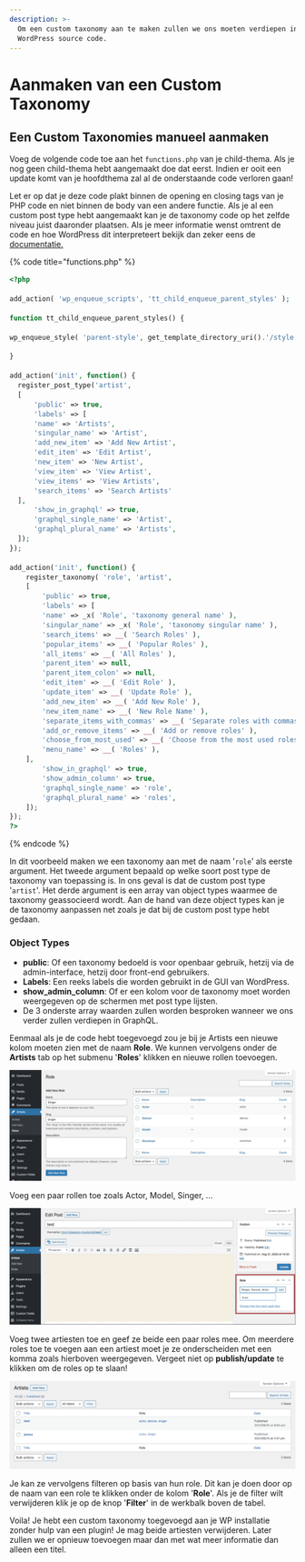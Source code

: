 ```yaml
---
description: >-
  Om een custom taxonomy aan te maken zullen we ons moeten verdiepen in de
  WordPress source code.
---
```


# Aanmaken van een Custom Taxonomy

## Een Custom Taxonomies manueel aanmaken

Voeg de volgende code toe aan het `functions.php` van je child-thema. Als je nog geen child-thema hebt aangemaakt doe dat eerst. Indien er ooit een update komt van je hoofdthema zal al de onderstaande code verloren gaan!

Let er op dat je deze code plakt binnen de opening en closing tags van je PHP code en niet binnen de body van een andere functie. Als je al een custom post type hebt aangemaakt kan je de taxonomy code op het zelfde niveau juist daaronder plaatsen. Als je meer informatie wenst omtrent de code en hoe WordPress dit interpreteert bekijk dan zeker eens de [documentatie.](https://developer.wordpress.org/reference/functions/register_taxonomy/)

{% code title="functions.php" %}
```php
<?php

add_action( 'wp_enqueue_scripts', 'tt_child_enqueue_parent_styles' );

function tt_child_enqueue_parent_styles() {

wp_enqueue_style( 'parent-style', get_template_directory_uri().'/style.css' );

}

add_action('init', function() {
  register_post_type('artist',
  [
      'public' => true,
      'labels' => [
      'name' => 'Artists',
      'singular_name' => 'Artist',
      'add_new_item' => 'Add New Artist',
      'edit_item' => 'Edit Artist',
      'new_item' => 'New Artist',
      'view_item' => 'View Artist',
      'view_items' => 'View Artists',
      'search_items' => 'Search Artists'
  ],
      'show_in_graphql' => true,
      'graphql_single_name' => 'Artist',
      'graphql_plural_name' => 'Artists',
  ]);
});

add_action('init', function() {
    register_taxonomy( 'role', 'artist',
    [
        'public' => true,
        'labels' => [
        'name' => _x( 'Role', 'taxonomy general name' ),
        'singular_name' => _x( 'Role', 'taxonomy singular name' ),
        'search_items' => __( 'Search Roles' ),
        'popular_items' => __( 'Popular Roles' ),
        'all_items' => __( 'All Roles' ),
        'parent_item' => null,
        'parent_item_colon' => null,
        'edit_item' => __( 'Edit Role' ),
        'update_item' => __( 'Update Role' ),
        'add_new_item' => __( 'Add New Role' ),
        'new_item_name' => __( 'New Role Name' ),
        'separate_items_with_commas' => __( 'Separate roles with commas' ),
        'add_or_remove_items' => __( 'Add or remove roles' ),
        'choose_from_most_used' => __( 'Choose from the most used roles' ),
        'menu_name' => __( 'Roles' ),
    ],
        'show_in_graphql' => true,
        'show_admin_column' => true,
        'graphql_single_name' => 'role',
        'graphql_plural_name' => 'roles',
    ]);
});
?>
```
{% endcode %}

In dit voorbeeld maken we een taxonomy aan met de naam '`role`' als eerste argument. Het tweede argument bepaald op welke soort post type de taxonomy van toepassing is. In ons geval is dat de custom post type '`artist`'. Het derde argument is een array van object types waarmee de taxonomy geassocieerd wordt. Aan de hand van deze object types kan je de taxonomy aanpassen net zoals je dat bij de custom post type hebt gedaan.

### Object Types

* **public**: Of een taxonomy bedoeld is voor openbaar gebruik, hetzij via de admin-interface, hetzij door front-end gebruikers.
* **Labels**: Een reeks labels die worden gebruikt in de GUI van WordPress.
* **show_admin_column**: Of er een kolom voor de taxonomy moet worden weergegeven op de schermen met post type lijsten.
* De 3 onderste array waarden zullen worden besproken wanneer we ons verder zullen verdiepen in GraphQL.

Eenmaal als je de code hebt toegevoegd zou je bij je Artists een nieuwe kolom moeten zien met de naam **Role**. We kunnen vervolgens onder de **Artists** tab op het submenu '**Roles**' klikken en nieuwe rollen toevoegen.

![](<../../.gitbook/assets/image (49).png>)

Voeg een paar rollen toe zoals Actor, Model, Singer, ...

![](<../../.gitbook/assets/image (100).png>)

Voeg twee artiesten toe en geef ze beide een paar roles mee. Om meerdere roles toe te voegen aan een artiest moet je ze onderscheiden met een komma zoals hierboven weergegeven. Vergeet niet op **publish/update** te klikken om de roles op te slaan!

![](<../../.gitbook/assets/image (6).png>)

Je kan ze vervolgens filteren op basis van hun role. Dit kan je doen door op de naam van een role te klikken onder de kolom '**Role**'. Als je de filter wilt verwijderen klik je op de knop '**Filter**' in de werkbalk boven de tabel.

Voila! Je hebt een custom taxonomy toegevoegd aan je WP installatie zonder hulp van een plugin! Je mag beide artiesten verwijderen. Later zullen we er opnieuw toevoegen maar dan met wat meer informatie dan alleen een titel.
